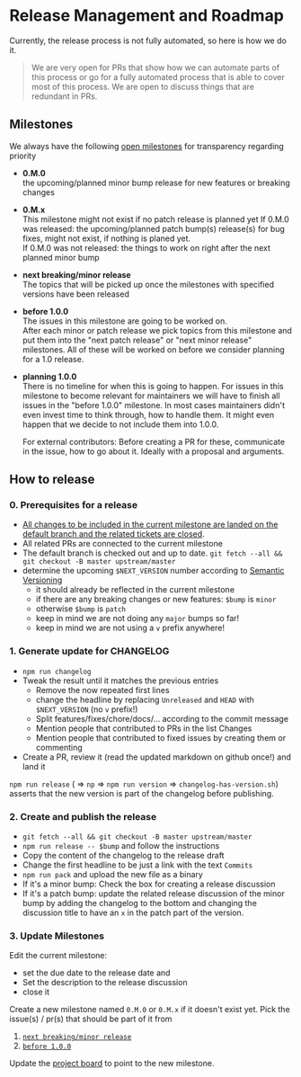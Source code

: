# Release Management and Roadmap

Currently, the release process is not fully automated, so here is how we do it.

> We are very open for PRs that show how we can automate parts of this process or go for a fully automated process that is able to cover most of this process.
We are open to discuss things that are redundant in PRs. 

## Milestones

We always have the following [open milestones](https://github.com/xmldom/xmldom/milestones) for transparency regarding priority

- **0.M.0**\
  the upcoming/planned minor bump release for new features or breaking changes
- **0.M.x**\
  This milestone might not exist if no patch release is planned yet
  If 0.M.0 was released: the upcoming/planned patch bump(s) release(s) for bug fixes, might not exist, if nothing is planed yet.\
  If 0.M.0 was not released: the things to work on right after the next planned minor bump
- **next breaking/minor release**\
  The topics that will be picked up once the milestones with specified versions have been released
- **before 1.0.0**\
  The issues in this milestone are going to be worked on.\
  After each minor or patch release we pick topics from this milestone and put them into the "next patch release" or "next minor release" milestones.
  All of these will be worked on before we consider planning for a 1.0 release.
- **planning 1.0.0**\
  There is no timeline for when this is going to happen.
  For issues in this milestone to become relevant for maintainers we will have to finish all issues in the "before 1.0.0" milestone.
  In most cases maintainers didn't even invest time to think through, how to handle them.
  It might even happen that we decide to not include them into 1.0.0.

  For external contributors: Before creating a PR for these, communicate in the issue, how to go about it. Ideally with a proposal and arguments.

## How to release
### 0. Prerequisites for a release

- [All changes to be included in the current milestone are landed on the default branch and the related tickets are closed](https://github.com/orgs/xmldom/projects/1/views/5).
- All related PRs are connected to the current milestone
- The default branch is checked out and up to date.
  `git fetch --all && git checkout -B master upstream/master`
- determine the upcoming `$NEXT_VERSION` number according to [Semantic Versioning](https://semver.org/spec/v2.0.0.html)
    - it should already be reflected in the current milestone
    - if there are any breaking changes or new features: `$bump` is `minor`
    - otherwise `$bump` is `patch`
    - keep in mind we are not doing any `major` bumps so far!
    - keep in mind we are not using a `v` prefix anywhere! 

### 1. Generate update for CHANGELOG

- `npm run changelog`
- Tweak the result until it matches the previous entries
  - Remove the now repeated first lines
  - change the headline by replacing `Unreleased` and `HEAD` with `$NEXT_VERSION` (no `v` prefix!)
  - Split features/fixes/chore/docs/... according to the commit message
  - Mention people that contributed to PRs in the list Changes
  - Mention people that contributed to fixed issues by creating them or commenting
- Create a PR, review it (read the updated markdown on github once!) and land it

`npm run release` ( => `np` => `npm run version` => `changelog-has-version.sh`) asserts that the new version is part of the changelog before publishing.

### 2. Create and publish the release

- `git fetch --all && git checkout -B master upstream/master`
- `npm run release -- $bump` and follow the instructions
- Copy the content of the changelog to the release draft
- Change the first headline to be just a link with the text `Commits`
- `npm run pack` and upload the new file as a binary
- If it's a minor bump: Check the box for creating a release discussion
- If it's a patch bump: update the related release discussion of the minor bump 
  by adding the changelog to the bottom and changing the discussion title to have an `x` in the patch part of the version.

### 3. Update Milestones

Edit the current milestone:
- set the due date to the release date and
- Set the description to the release discussion
- close it

Create a new milestone named `0.M.0` or `0.M.x` if it doesn't exist yet.
Pick the issue(s) / pr(s) that should be part of it from
1. [`next breaking/minor release`](https://github.com/xmldom/xmldom/milestone/15) 
2. [`before 1.0.0`](https://github.com/xmldom/xmldom/milestone/5)

Update the [project board](https://github.com/orgs/xmldom/projects/1/views/5) to point to the new milestone.

